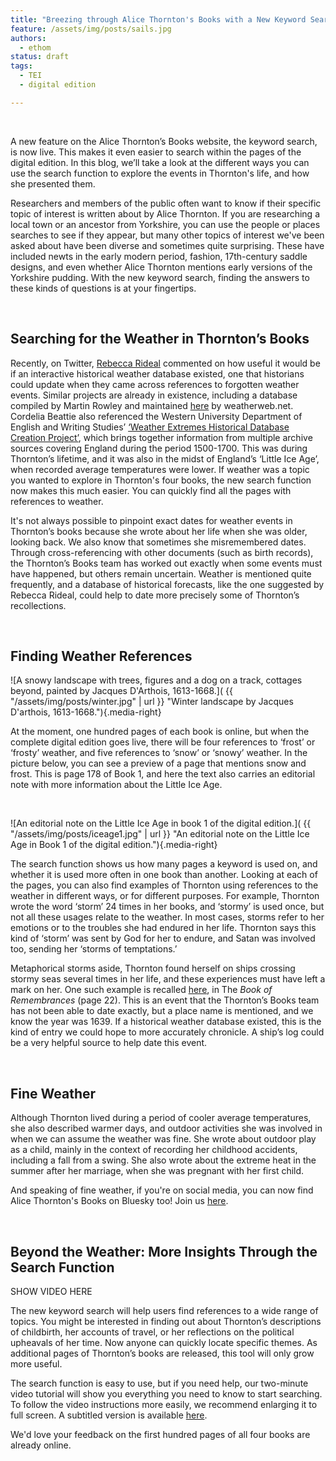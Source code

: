 ```yaml
---
title: "Breezing through Alice Thornton's Books with a New Keyword Search"
feature: /assets/img/posts/sails.jpg
authors:
  - ethom
status: draft
tags:
  - TEI
  - digital edition

---
```


<p>&nbsp;</p>

A new feature on the Alice Thornton’s Books website, the keyword search, is now live. This makes it even easier to search within the pages of the digital edition. In this blog, we’ll take a look at the different ways you can use the search function to explore the events in Thornton's life, and how she presented them. 

Researchers and members of the public often want to know if their specific topic of interest is written about by Alice Thornton. If you are researching a local town or an ancestor from Yorkshire, you can use the people or places searches to see if they appear, but many other topics of interest we've been asked about have been diverse and sometimes quite surprising. These have included newts in the early modern period, fashion, 17th-century saddle designs, and even whether Alice Thornton mentions early versions of the Yorkshire pudding. With the new keyword search, finding the answers to these kinds of questions is at your fingertips.

 
<p>&nbsp;</p>

## Searching for the Weather in Thornton’s Books

Recently, on Twitter, [Rebecca Rideal](https://rebeccarideal.co.uk) commented on how useful it would be if an interactive historical weather database existed, one that historians could update when they came across references to forgotten weather events. Similar projects are already in existence, including a database compiled by Martin Rowley and maintained [here](https://premium.weatherweb.net/weather-in-history-11000bc-to-present/) by weatherweb.net. Cordelia Beattie also referenced the Western University Department of English and Writing Studies’ [‘Weather Extremes Historical Database Creation Project’](https://weather-extremes-in-englands-little-ice-age-westernu.hub.arcgis.com/), which brings together information from multiple archive sources covering England during the period 1500-1700. This was during Thornton’s lifetime, and it was also in the midst of England’s ‘Little Ice Age’, when recorded average temperatures were lower. If weather was a topic you wanted to explore in Thornton's four books, the new search function now makes this much easier. You can quickly find all the pages with references to weather.

It's not always possible to pinpoint exact dates for weather events in Thornton’s books because she wrote about her life when she was older, looking back. We also know that sometimes she misremembered dates. Through cross-referencing with other documents (such as birth records), the Thornton’s Books team has worked out exactly when some events must have happened, but others remain uncertain. Weather is mentioned quite frequently, and a database of historical forecasts, like the one suggested by Rebecca Rideal, could help to date more precisely some of Thornton’s recollections. 

<p>&nbsp;</p>


## Finding Weather References 

![A snowy landscape with trees, figures and a dog on a track, cottages beyond, painted by Jacques D'Arthois, 1613-1668.]( {{ "/assets/img/posts/winter.jpg" | url }} "Winter landscape by Jacques D'arthois, 1613-1668."){.media-right}

At the moment, one hundred pages of each book is online, but when the complete digital edition goes live, there will be four references to ‘frost’ or ‘frosty’ weather, and five references to ‘snow’ or ‘snowy’ weather. In the picture below, you can see a preview of a page that mentions snow and frost. This is page 178 of Book 1, and here the text also carries an editorial note with more information about the Little Ice Age. 

<p>&nbsp;</p>

![An editorial note on the Little Ice Age in book 1 of the digital edition.]( {{ "/assets/img/posts/iceage1.jpg" | url }} "An editorial note on the Little Ice Age in Book 1 of the digital edition."){.media-right}

The search function shows us how many pages a keyword is used on, and whether it is used more often in one book than another. Looking at each of the pages, you can also find examples of Thornton using references to the weather in different ways, or for different purposes. For example, Thornton wrote the word ‘storm’ 24 times in her books, and ‘stormy’ is used once, but not all these usages relate to the weather. In most cases, storms refer to her emotions or to the troubles she had endured in her life. Thornton says this kind of ‘storm’ was sent by God for her to endure, and Satan was involved too, sending her ‘storms of temptations.’ 

Metaphorical storms aside, Thornton found herself on ships crossing stormy seas several times in her life, and these experiences must have left a mark on her. One such example is recalled [here](https://thornton.kdl.kcl.ac.uk/edition/?p0.lo=p.22&p0.vi=modern), in The *Book of Remembrances* (page 22). This is an event that the Thornton’s Books team has not been able to date exactly, but a place name is mentioned, and we know the year was 1639. If a historical weather database existed, this is the kind of entry we could hope to more accurately chronicle. A ship’s log could be a very helpful source to help date this event. 


<p>&nbsp;</p>

## Fine Weather

Although Thornton lived during a period of cooler average temperatures, she also described warmer days, and outdoor activities she was involved in when we can assume the weather was fine. She wrote about outdoor play as a child, mainly in the context of recording her childhood accidents, including a fall from a swing. She also wrote about the extreme heat in the summer after her marriage, when she was pregnant with her first child. 

And speaking of fine weather, if you're on social media, you can now find Alice Thornton's Books on Bluesky too! Join us [here](https://bsky.app/profile/thorntonsbooks.bsky.social).

<p>&nbsp;</p>

## Beyond the Weather: More Insights Through the Search Function

SHOW VIDEO HERE

The new keyword search will help users find references to a wide range of topics. You might be interested in finding out about Thornton’s descriptions of childbirth, her accounts of travel, or her reflections on the political upheavals of her time. Now anyone can quickly locate specific themes. As additional pages of Thornton’s books are released, this tool will only grow more useful. 

The search function is easy to use, but if you need help, our two-minute video tutorial will show you everything you need to know to start searching. To follow the video instructions more easily, we recommend enlarging it to full screen. A subtitled version is available [here](https://www.youtube.com/watch?v=lojt25wdczw). 

We'd love your feedback on the first hundred pages of all four books are already online.

